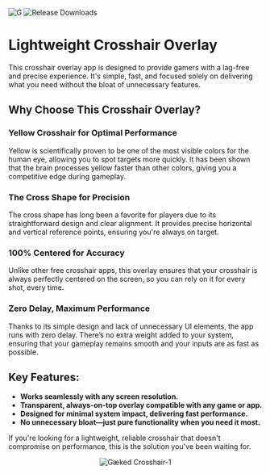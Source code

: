 
![G](https://github.com/user-attachments/assets/e18155f9-3a6c-42d8-b667-c9f14bb0815f)
![Release Downloads](https://img.shields.io/github/downloads/user-attachments/crosshair-app/latest/total.svg?color=28a745)

# Lightweight Crosshair Overlay

This crosshair overlay app is designed to provide gamers with a lag-free and precise experience. It's simple, fast, and focused solely on delivering what you need without the bloat of unnecessary features.

## Why Choose This Crosshair Overlay?

### Yellow Crosshair for Optimal Performance
Yellow is scientifically proven to be one of the most visible colors for the human eye, allowing you to spot targets more quickly. It has been shown that the brain processes yellow faster than other colors, giving you a competitive edge during gameplay.

### The Cross Shape for Precision
The cross shape has long been a favorite for players due to its straightforward design and clear alignment. It provides precise horizontal and vertical reference points, ensuring you're always on target.

### 100% Centered for Accuracy
Unlike other free crosshair apps, this overlay ensures that your crosshair is always perfectly centered on the screen, so you can rely on it for every shot, every time.

### Zero Delay, Maximum Performance
Thanks to its simple design and lack of unnecessary UI elements, the app runs with zero delay. There’s no extra weight added to your system, ensuring that your gameplay remains smooth and your inputs are as fast as possible.

## Key Features:
- **Works seamlessly with any screen resolution.**
- **Transparent, always-on-top overlay compatible with any game or app.**
- **Designed for minimal system impact, delivering fast performance.**
- **No unnecessary bloat—just pure functionality when you need it most.**

If you're looking for a lightweight, reliable crosshair that doesn't compromise on performance, this is the solution you've been waiting for.
<p align="center">
  <img src="https://github.com/user-attachments/assets/c776e757-8956-435d-b56c-9f22c6920597" alt="Gæked Crosshair-1">
</p>
